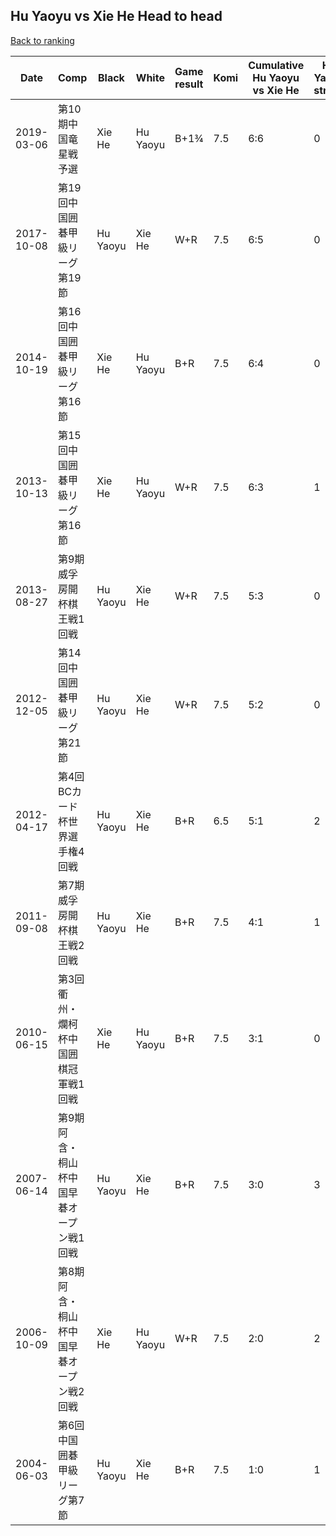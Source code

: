 ## Hu Yaoyu vs Xie He Head to head

[Back to ranking](../../index.md)




| **Date** | **Comp** | **Black** | **White** | **Game result** | **Komi** | **Cumulative Hu Yaoyu vs Xie He** | **Hu Yaoyu streak** | **Xie He streak** | 
| --- | --- | --- | --- | --- | --- | --- | --- | --- |
| 2019-03-06 | 第10期中国竜星戦予選 | Xie He | Hu Yaoyu | B+1¾  | 7.5 | 6:6 | 0 | 3 | 
| 2017-10-08 | 第19回中国囲碁甲級リーグ第19節 | Hu Yaoyu | Xie He | W+R | 7.5 | 6:5 | 0 | 2 | 
| 2014-10-19 | 第16回中国囲碁甲級リーグ第16節 | Xie He | Hu Yaoyu | B+R | 7.5 | 6:4 | 0 | 1 | 
| 2013-10-13 | 第15回中国囲碁甲級リーグ第16節 | Xie He | Hu Yaoyu | W+R | 7.5 | 6:3 | 1 | 0 | 
| 2013-08-27 | 第9期威孚房開杯棋王戦1回戦 | Hu Yaoyu | Xie He | W+R | 7.5 | 5:3 | 0 | 2 | 
| 2012-12-05 | 第14回中国囲碁甲級リーグ第21節 | Hu Yaoyu | Xie He | W+R | 7.5 | 5:2 | 0 | 1 | 
| 2012-04-17 | 第4回BCカード杯世界選手権4回戦 | Hu Yaoyu | Xie He | B+R | 6.5 | 5:1 | 2 | 0 | 
| 2011-09-08 | 第7期威孚房開杯棋王戦2回戦 | Hu Yaoyu | Xie He | B+R | 7.5 | 4:1 | 1 | 0 | 
| 2010-06-15 | 第3回衢州・爛柯杯中国囲棋冠軍戦1回戦 | Xie He | Hu Yaoyu | B+R | 7.5 | 3:1 | 0 | 1 | 
| 2007-06-14 | 第9期阿含・桐山杯中国早碁オープン戦1回戦 | Hu Yaoyu | Xie He | B+R | 7.5 | 3:0 | 3 | 0 | 
| 2006-10-09 | 第8期阿含・桐山杯中国早碁オープン戦2回戦 | Xie He | Hu Yaoyu | W+R | 7.5 | 2:0 | 2 | 0 | 
| 2004-06-03 | 第6回中国囲碁甲級リーグ第7節 | Hu Yaoyu | Xie He | B+R | 7.5 | 1:0 | 1 | 0 |




